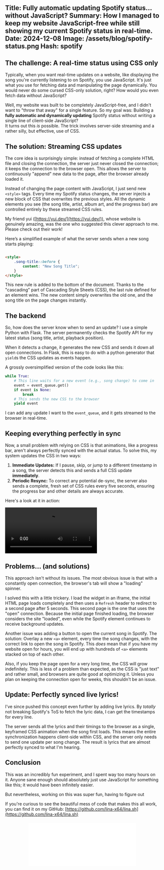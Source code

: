 Title: Fully automatic updating Spotify status... without JavaScript?
Summary: How I managed to keep my website JavaScript-free while still showing my current Spotify status in real-time.
Date: 2024-12-08
Image: /assets/blog/spotify-status.png
Hash: spotify
---------
## The challenge: A real-time status using CSS only

Typically, when you want real-time updates on a website, like displaying the song you're currently listening to on
Spotify, you use JavaScript. It's just what you use for fetching data and manipulating the page dynamically. 
You would never do some cursed CSS-only solution, right? How would you even fetch data without JavaScript?

Well, my website was built to be completely JavaScript-free, and I didn't want to "throw that away" for a single
feature. 
So my goal was: Building a **fully automatic and dynamically updating** Spotify status without 
writing a single line of client-side JavaScript?  
It turns out this _is_ possible. 
The trick involves server-side streaming and a rather silly, but effective, use of CSS.

## The solution: Streaming CSS updates

The core idea is surprisingly simple: instead of fetching a complete HTML file and closing the connection, the server
just never closed the connection; it keeps the connection to the browser open. 
This allows the server to continuously "append" new data to the page, after the browser already loaded it.

Instead of changing the page content with JavaScript, I just send new `<style>` tags. 
Every time my Spotify status changes, the server injects a new block of CSS that overwrites the previous styles. 
All the dynamic elements you see (the song title, artist, album art, and the progress bar) 
are controlled entirely by these streamed CSS rules.

My friend yui ([https://yui.dev/](https://yui.dev/)), whose website is genuinely amazing, was the one who suggested this
clever approach to me. Please check out their work!

Here’s a simplified example of what the server sends when a new song starts playing:
```html

<style>
    .song-title::before {
        content: "New Song Title";
    }
</style>
```

This new rule is added to the bottom of the document. Thanks to the "cascading" part of Cascading Style Sheets (CSS),
the last rule defined for an element wins. The new content simply overwrites the old one, and the song title on the page
changes instantly.

## The backend

So, how does the server know when to send an update? I use a simple Python with Flask. 
The server permanently checks the Spotify API for my latest status (song title, artist, playback position).

When it detects a change, it generates the new CSS and sends it down all open connections. 
In Flask, this is easy to do with a python generator that `yield`s the CSS updates as events happen.

A grossly oversimplified version of the code looks like this:

```python
while True:
    # This line waits for a new event (e.g., song change) to come in
    event = event_queue.get()
    if event is None:
        break
    # This sends the new CSS to the browser
    yield event
```

I can add any update I want to the `event_queue`, and it gets streamed to the browser in real-time.

## Keeping everything perfectly in sync

Now, a small problem with relying on CSS is that animations, like a progress bar, aren't always perfectly synced with
the actual status.
To solve this, my system updates the CSS in two ways:

1. **Immediate Updates:** If I pause, skip, or jump to a different timestamp in a song, the server detects this and
   sends a full CSS update **immediately**.
2. **Periodic Resync:** To correct any potential de-sync, the server also sends a complete, fresh set of CSS rules every
   five seconds, ensuring the progress bar and other details are always accurate.

Here's a look at it in action:

<video controls>
    <source src="/assets/blog/spotify-playing.webm" type="video/webm">
    <source src="/assets/blog/spotify-playing.mp4" type="video/mp4">
</video>

## Problems... (and solutions)
This approach isn't without its issues. The most obvious issue is that with a constantly open connection, the
browser's tab will show a "loading" spinner. 

I solved this with a little trickery. 
I load the widget in an iframe, the initial HTML page loads completely and then uses a `Refresh` header to redirect to
a second page after 5 seconds. This second page is the one that uses the "open" connection. Because the initial page
finished loading, the browser considers the site "loaded", even while the Spotify element continues to receive
background updates.

Another issue was adding a button to open the current song in Spotify. The solution: Overlay a new `<a>` element, every
time the song changes, with the correct link to open the song in Spotify. This *does* mean that if you 
have my website open for hours, you will end up with hundreds of `<a>` elements stacked on top of each other.

Also, if you keep the page open for a very long time, the CSS will grow indefinitely. 
This is less of a problem than expected, as the CSS is "just text" and rather small, and browsers are quite good at 
optimizing it. Unless you plan on keeping the connection open for weeks, this shouldn't be an issue.

## Update: Perfectly synced live lyrics!

I've since pushed this concept even further by adding live lyrics. By *totally* not breaking Spotify's ToS to fetch the
lyric data, I can get the timestamps for every line.

The server sends all the lyrics and their timings to the browser as a single, keyframed CSS animation when the song
first loads. This means the entire synchronization happens client-side within CSS, and the server only needs to send one
update per song change. The result is lyrics that are almost perfectly synced to what I'm hearing.

## Conclusion

This was an incredibly fun experiment, and I spent way too many hours on it. 
Anyone sane enough should absolutely just use JavaScript for something like this; it would have been infinitely easier.

But nevertheless, working on this was super fun, having to figure out 

If you're curious to see the beautiful mess of code that makes this all work, you can find it on my GitHub:
[https://github.com/lina-x64/lina.sh](https://github.com/lina-x64/lina.sh)



<div class="listening-wrapper" id="status">
    <iframe loading="lazy" class="listening-to" src="/listening_to?refresh=1" allowtransparency="true"></iframe>
</div>

<style>
.listening-to {
    border: none;
    background: none;
    width: 350px;
    height: 140px;
}
.listening-wrapper {
    margin-top: 20px;
    vertical-align: middle;
    display: flex;
    justify-content: center;
}
</style>